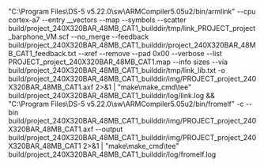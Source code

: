 "C:\Program Files\DS-5 v5.22.0\sw\ARMCompiler5.05u2/bin/armlink"
--cpu cortex-a7
--entry __vectors
--map
--symbols
--scatter build/project_240X320BAR_48MB_CAT1_builddir/tmp/link_PROJECT_project_barphone_VM.scf
--no_merge
--feedback build/project_240X320BAR_48MB_CAT1_builddir/project_240X320BAR_48MB_CAT1_feedback.txt
--xref
--remove
--pad 0x00
--verbose
--list PROJECT_project_240X320BAR_48MB_CAT1.map
--info sizes
--via build/project_240X320BAR_48MB_CAT1_builddir/tmp/link_lib.txt
-o build/project_240X320BAR_48MB_CAT1_builddir/img/PROJECT_project_240X320BAR_48MB_CAT1.axf
2>&1 | "make\make_cmd\tee" build/project_240X320BAR_48MB_CAT1_builddir/log/link.log
&&
"C:\Program Files\DS-5 v5.22.0\sw\ARMCompiler5.05u2/bin/fromelf"
-c
--bin build/project_240X320BAR_48MB_CAT1_builddir/img/PROJECT_project_240X320BAR_48MB_CAT1.axf
--output build/project_240X320BAR_48MB_CAT1_builddir/img/PROJECT_project_240X320BAR_48MB_CAT1
2>&1 | "make\make_cmd\tee" build/project_240X320BAR_48MB_CAT1_builddir/log/fromelf.log